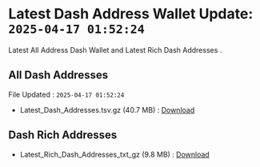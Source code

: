 # Latest Dash Address Wallet Update: `2025-04-17 01:52:24`

Latest All Address Dash Wallet and Latest Rich Dash Addresses .

## All Dash Addresses

File Updated : `2025-04-17 01:52:24`

- Latest_Dash_Addresses.tsv.gz (40.7 MB) : [Download](https://github.com/Pymmdrza/Rich-Address-Wallet/releases/tag/Dash)

## Dash Rich Addresses

- Latest_Rich_Dash_Addresses_txt_gz (9.8 MB) : [Download](https://github.com/Pymmdrza/Rich-Address-Wallet/releases/tag/Dash)
